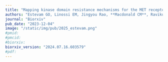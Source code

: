 ```yaml
---
title: "Mapping kinase domain resistance mechanisms for the MET receptor tyrosine kinase via deep mutational scanning"
authors: "Estevam GO, Linossi EM, Jingyou Rao, **Macdonald CM**, Ravikumar A, Chrispens KM, Capra JA, **Coyote-Maestas W**, Pimentel H, Collisson EA, Jura N, Fraser JS"
journal: "Biorxiv"
pub_date: "2023-12-04"
image: "/static/img/pub/2025_estevam.png"
#pmid:
#pmcid:
#biorxiv:
biorxiv_version: "2024.07.16.603579"
#pdf:
---
```

